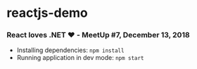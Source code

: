 # reactjs-demo #

### React loves .NET ❤️ - MeetUp #7, December 13, 2018 ###

 * Installing dependencies: `npm install`
 * Running application in dev mode: `npm start`